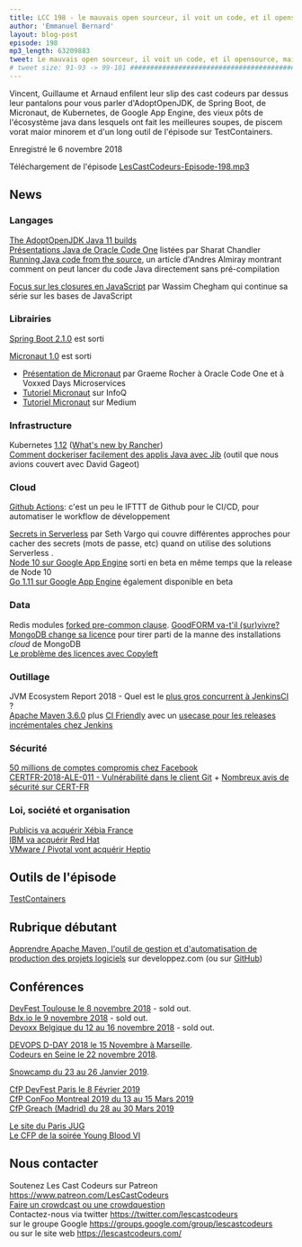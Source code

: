 ```yaml
---
title: LCC 198 - le mauvais open sourceur, il voit un code, et il opensource
author: 'Emmanuel Bernard'
layout: blog-post
episode: 198
mp3_length: 63209883
tweet: Le mauvais open sourceur, il voit un code, et il opensource, mais c'est un mauvais opensourceur
# tweet size: 91-93 -> 99-101 #######################################################################
---
```

Vincent, Guillaume et Arnaud enfilent leur slip des cast codeurs par dessus leur pantalons pour vous parler d'AdoptOpenJDK,
de Spring Boot, de Micronaut, de Kubernetes, de Google App Engine, des vieux pôts de l'écosystème java dans lesquels ont fait les meilleures soupes,
de piscem vorat maior minorem et d'un long outil de l'épisode sur TestContainers.

Enregistré le 6 novembre 2018

Téléchargement de l'épisode [LesCastCodeurs-Episode-198.mp3](https://traffic.libsyn.com/lescastcodeurs/LesCastCodeurs-Episode-198.mp3)

## News

### Langages

[The AdoptOpenJDK Java 11 builds](https://adoptopenjdk.net/releases.html?variant=openjdk11&jvmVariant=hotspot)  
[Présentations Java de Oracle Code One](https://twitter.com/Sharat_Chander/status/1057787185510772736) listées par Sharat Chandler  
[Running Java code from the source](http://andresalmiray.com/running-java-code-from-the-source/), un article d'Andres Almiray montrant comment on peut lancer du code Java directement sans pré-compilation  

[Focus sur les closures en JavaScript](https://medium.com/codeshake/pour-les-jedis-javascript-%C3%A9pisode-ii-lattaque-des-closures-partie-2-429b7ec51024) par Wassim Chegham qui continue sa série sur les bases de JavaScript  

### Librairies

[Spring Boot 2.1.0](https://spring.io/blog/2018/10/30/spring-boot-2-1-0) est sorti   

[Micronaut 1.0](https://objectcomputing.com/news/2018/10/23/micronaut-10-ga-released) est sorti  

* [Présentation de Micronaut](https://www.slideshare.net/graemerocher/introduction-to-micronaut-at-oracle-codeone-2018) par Graeme Rocher à Oracle Code One et à Voxxed Days Microservices  
* [Tutoriel Micronaut](https://www.infoq.com/articles/micronaut-tutorial-microservices-jvm) sur InfoQ  
* [Tutoriel Micronaut](https://medium.com/@mesirii/ad-astra-the-micronaut-framework-52ff2d684877) sur Medium  

### Infrastructure

Kubernetes [1.12](https://github.com/kubernetes/kubernetes/blob/master/CHANGELOG-1.12.md) ([What's new by Rancher](https://rancher.com/blog/2018/2018-09-24-whats-new-in-kubernetes-1.12/))  
[Comment dockeriser facilement des applis Java avec Jib](https://itnext.io/jib-getting-expert-docker-results-without-any-knowledge-of-docker-ef5cba294e05) (outil que nous avions couvert avec David Gageot)  

### Cloud

[Github Actions](https://github.com/features/actions): c'est un peu le IFTTT de Github pour le CI/CD, pour automatiser le workflow de développement  

[Secrets in Serverless](https://www.sethvargo.com/secrets-in-serverless/) par Seth Vargo qui couvre différentes approches pour cacher des secrets (mots de passe, etc) quand on utilise des solutions Serverless .  
[Node 10 sur Google App Engine](https://cloud.google.com/blog/products/application-development/announcing-nodejs-10-for-app-engine) sorti en beta en même temps que la release de Node 10  
[Go 1.11 sur Google App Engine](https://blog.golang.org/appengine-go111) également disponible en beta  


### Data

Redis modules [forked pre-common clause](https://www.zdnet.com/article/redis-labs-and-common-clause-attacked-where-it-hurts-with-open-source-code). [GoodFORM va-t'il (sur)vivre?](https://goodformcode.com/)   
[MongoDB change sa licence](https://techcrunch.com/2018/10/16/mongodb-switches-up-its-open-source-license/) pour tirer parti de la manne des installations _cloud_ de MongoDB  
[Le problème des licences avec Copyleft](https://writing.kemitchell.com/2018/11/04/Copyleft-Bust-Up.html)  

### Outillage

JVM Ecosystem Report 2018 - Quel est le [plus gros concurrent à JenkinsCI](https://res.cloudinary.com/snyk/image/upload/v1539774333/blog/jvm-ecosystem-report-2018.pdf) ?  
[Apache Maven 3.6.0](https://maven.apache.org/docs/3.6.0/release-notes.html) plus [CI Friendly](https://maven.apache.org/maven-ci-friendly.html) avec un [usecase pour les releases incrémentales chez Jenkins](https://github.com/jenkinsci/jep/blob/master/jep/305/README.adoc) 

### Sécurité

[50 millions de comptes compromis chez Facebook](https://newsroom.fb.com/news/2018/09/security-update/)  
[CERTFR-2018-ALE-011 - Vulnérabilité dans le client Git](https://www.cert.ssi.gouv.fr/alerte/CERTFR-2018-ALE-011/) + [Nombreux avis de sécurité sur CERT-FR](https://www.cert.ssi.gouv.fr/avis/)  

### Loi, société et organisation

[Publicis va acquérir Xébia France](https://www.capital.fr/entreprises-marches/publicis-va-acquerir-xebia-france-1312124)  
[IBM va acquérir Red Hat](https://www.redhat.com/en/blog/monumental-day-open-source-and-red-hat)  
[VMware / Pivotal vont acquérir Heptio](https://content.pivotal.io/blog/were-looking-forward-to-welcoming-heptio-to-the-family-this-is-why-our-customers-will-be-the-big-winners)  

## Outils de l'épisode

[TestContainers](https://www.testcontainers.org/)  

## Rubrique débutant

[Apprendre Apache Maven, l'outil de gestion et d'automatisation de production des projets logiciels](https://java.developpez.com/tutoriels/java/maven-book/) sur developpez.com (ou sur [GitHub](https://github.com/ndeloof/apache-maven-book))   

## Conférences

[DevFest Toulouse le 8 novembre 2018](https://devfesttoulouse.fr/) - sold out.  
[Bdx.io le 9 novembre 2018](https://www.bdx.io/#/home) - sold out.  
[Devoxx Belgique du 12 au 16 novembre 2018](https://devoxx.be/) - sold out.  

[DEVOPS D-DAY 2018 le 15 Novembre à Marseille](http://2018.devops-dday.com/).  
[Codeurs en Seine le 22 novembre 2018](http://www.codeursenseine.com/2018/).  

[Snowcamp du 23 au 26 Janvier 2019](https://snowcamp.io/fr/).

[CfP DevFest Paris le 8 Février 2019](https://conference-hall.io/public/event/IaNjQ9YK9G4lMIhjvP9C)  
[CfP ConFoo Montreal 2019 du 13 au 15 Mars 2019](https://confoo.ca/fr)  
[CfP Greach (Madrid) du 28 au 30 Mars 2019](https://www.greachconf.com/cfp/)  

[Le site du Paris JUG](https://www.parisjug.org)  
[Le CFP de la soirée Young Blood VI](https://goo.gl/forms/OaXMjQw4XE9joas82)  

## Nous contacter

Soutenez Les Cast Codeurs sur Patreon <https://www.patreon.com/LesCastCodeurs>  
[Faire un crowdcast ou une crowdquestion](https://lescastcodeurs.com/crowdcasting/)  
Contactez-nous via twitter <https://twitter.com/lescastcodeurs>  
sur le groupe Google <https://groups.google.com/group/lescastcodeurs>  
ou sur le site web <https://lescastcodeurs.com/>
